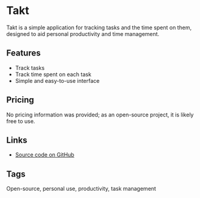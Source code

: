 # Takt

Takt is a simple application for tracking tasks and the time spent on them, designed to aid personal productivity and time management.

## Features
- Track tasks
- Track time spent on each task
- Simple and easy-to-use interface

## Pricing
No pricing information was provided; as an open-source project, it is likely free to use.

## Links
- [Source code on GitHub](https://github.com/siimonevans/takt)

## Tags
Open-source, personal use, productivity, task management
